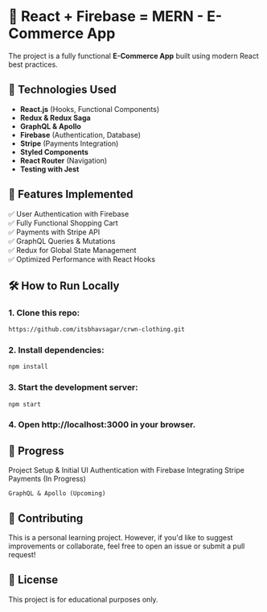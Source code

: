 # 🛒  React + Firebase = MERN - E-Commerce App

 The project is a fully functional **E-Commerce App** built using modern React best practices.

## 🚀 Technologies Used
- **React.js** (Hooks, Functional Components)
- **Redux & Redux Saga**
- **GraphQL & Apollo**
- **Firebase** (Authentication, Database)
- **Stripe** (Payments Integration)
- **Styled Components**
- **React Router** (Navigation)
- **Testing with Jest**

## 🎯 Features Implemented
✅ User Authentication with Firebase  
✅ Fully Functional Shopping Cart  
✅ Payments with Stripe API  
✅ GraphQL Queries & Mutations  
✅ Redux for Global State Management  
✅ Optimized Performance with React Hooks  

## 🛠️ How to Run Locally
### 1. Clone this repo:
   ```sh
   https://github.com/itsbhavsagar/crwn-clothing.git

```
### 2. Install dependencies:
```sh
npm install

```
### 3. Start the development server:
```sh 
npm start 

```
### 4. Open http://localhost:3000 in your browser.


## 📌 Progress

Project Setup & Initial UI
Authentication with Firebase
Integrating Stripe Payments (In Progress)

    GraphQL & Apollo (Upcoming)

## 🤝 Contributing

This is a personal learning project. However, if you'd like to suggest improvements or collaborate, feel free to open an issue or submit a pull request!
## 📜 License

This project is for educational purposes only.

